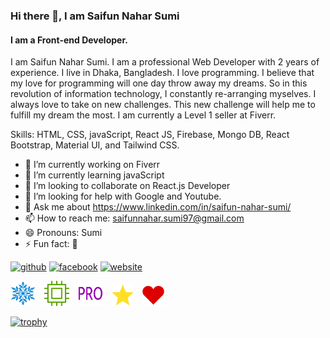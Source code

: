 ### Hi there 👋, I am Saifun Nahar Sumi
#### I am a Front-end Developer.
I am Saifun Nahar Sumi. I am a professional Web Developer with 2 years of experience. I live in Dhaka, Bangladesh. I love programming. I believe that my love for programming will one day throw away my dreams. So in this revolution of information technology, I constantly re-arranging myselves. I always love to take on new challenges. This new challenge will help me to fulfill my dream the most. I am currently a Level 1 seller at Fiverr.

Skills: HTML, CSS, javaScript, React JS, Firebase, Mongo DB, React Bootstrap, Material UI, and Tailwind CSS.

- 🔭 I’m currently working on Fiverr 
- 🌱 I’m currently learning javaScript 
- 👯 I’m looking to collaborate on React.js Developer 
- 🤔 I’m looking for help with Google and Youtube. 
- 💬 Ask me about https://www.linkedin.com/in/saifun-nahar-sumi/ 
- 📫 How to reach me: saifunnahar.sumi97@gmail.com 
- 😄 Pronouns: Sumi 
- ⚡ Fun fact: 🙂 


[<img src='https://cdn.jsdelivr.net/npm/simple-icons@3.0.1/icons/github.svg' alt='github' height='40'>](https://github.com/https://github.com/DevsGirl)  [<img src='https://cdn.jsdelivr.net/npm/simple-icons@3.0.1/icons/facebook.svg' alt='facebook' height='40'>](https://www.facebook.com/https://www.facebook.com/saifun.nahar.98096/)  [<img src='https://cdn.jsdelivr.net/npm/simple-icons@3.0.1/icons/icloud.svg' alt='website' height='40'>](https://saifun-nahar-sumi.netlify.app/)  

<a href='https://archiveprogram.github.com/'><img src='https://raw.githubusercontent.com/acervenky/animated-github-badges/master/assets/acbadge.gif' width='40' height='40'></a> <a href='https://docs.github.com/en/developers'><img src='https://raw.githubusercontent.com/acervenky/animated-github-badges/master/assets/devbadge.gif' width='40' height='40'></a> <a href='https://github.com/pricing'><img src='https://raw.githubusercontent.com/acervenky/animated-github-badges/master/assets/pro.gif' width='40' height='40'></a> <a href='https://stars.github.com/'><img src='https://raw.githubusercontent.com/acervenky/animated-github-badges/master/assets/starbadge.gif' width='35' height='35'></a> <a href='https://docs.github.com/en/github/supporting-the-open-source-community-with-github-sponsors'><img src='https://raw.githubusercontent.com/acervenky/animated-github-badges/master/assets/sponsorbadge.gif' width='35' height='35'></a> 

[![trophy](https://github-profile-trophy.vercel.app/?username=https://github.com/DevsGirl)](https://github.com/ryo-ma/github-profile-trophy)
